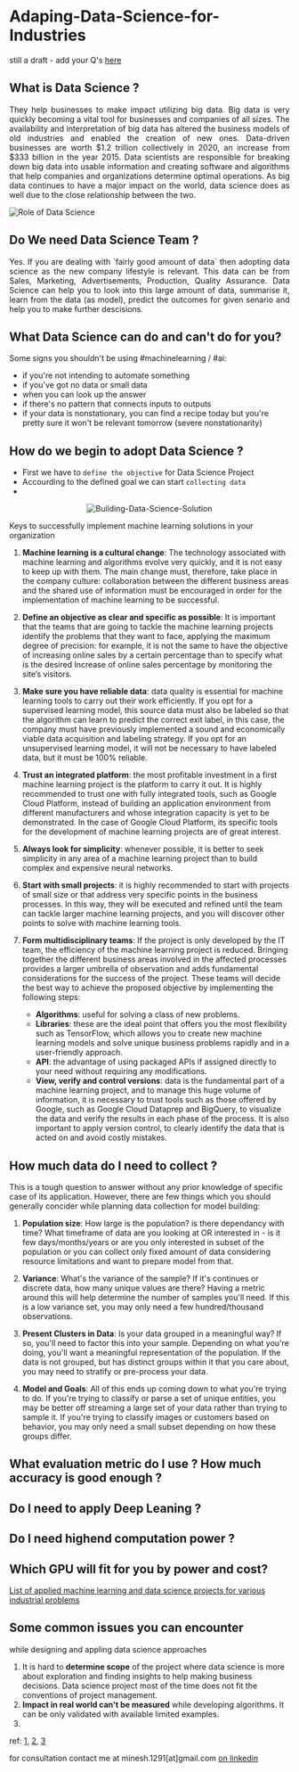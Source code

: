 # Adaping-Data-Science-for-Industries
still a draft - add your Q's [here](https://github.com/minesh1291/Adaping-Data-Science-for-Industries/issues/new)

What is Data Science ?
- 
<p align="justify"> They help businesses to make impact utilizing big data. Big data is very quickly becoming a vital tool for businesses and companies of all sizes. The availability and interpretation of big data has altered the business models of old industries and enabled the creation of new ones. Data-driven businesses are worth $1.2 trillion collectively in 2020, an increase from $333 billion in the year 2015. Data scientists are responsible for breaking down big data into usable information and creating software and algorithms that help companies and organizations determine optimal operations. As big data continues to have a major impact on the world, data science does as well due to the close relationship between the two.

![Role of Data Science](https://github.com/minesh1291/Adaping-Data-Science-for-Industries/raw/master/images/0_H200UYCchrlMPB67.png)

Do We need Data Science Team ?
-
<p align="justify"> Yes. If you are dealing with `fairly good amount of data` then adopting data science as the new company lifestyle is relevant. This data can be from Sales, Marketing, Advertisements, Production, Quality Assurance. Data Science can help you to look into this large amount of data, summarise it, learn from the data (as model), predict the outcomes for given senario and help you to make further descisions.

What Data Science can do and can't do for you?
-

Some signs you shouldn't be using #machinelearning / #ai:

*  if you're not intending to automate something
*  if you've got no data or small data
*  when you can look up the answer
*  if there's no pattern that connects inputs to outputs
*  if your data is nonstationary, you can find a recipe today but you're pretty sure it won't be relevant tomorrow (severe nonstationarity)

How do we begin to adopt Data Science ?
- 
- First we have to `define the objective` for Data Science Project
- Accourding to the defined goal we can start `collecting data`
-  

<div style="text-align:center"><img src="https://github.com/minesh1291/Adaping-Data-Science-for-Industries/raw/master/images/Building-Data-Science-Solution.jpg" alt="Building-Data-Science-Solution"/></div>

Keys to successfully implement machine learning solutions in your organization

  1. **Machine learning is a cultural change**: The technology associated with machine learning and algorithms evolve very quickly, and it is not easy to keep up with them. The main change must, therefore, take place in the company culture: collaboration between the different business areas and the shared use of information must be encouraged in order for the implementation of machine learning to be successful.

  2. **Define an objective as clear and specific as possible**: It is important that the teams that are going to tackle the machine learning projects identify the problems that they want to face, applying the maximum degree of precision: for example, it is not the same to have the objective of increasing online sales by a certain percentage than to specify what is the desired Increase of online sales percentage by monitoring the site’s visitors.

  3. **Make sure you have reliable data**: data quality is essential for machine learning tools to carry out their work efficiently. If you opt for a supervised learning model, this source data must also be labeled so that the algorithm can learn to predict the correct exit label, in this case, the company must have previously implemented a sound and economically viable data acquisition and labeling strategy. If you opt for an unsupervised learning model, it will not be necessary to have labeled data, but it must be 100% reliable.

  4. **Trust an integrated platform**: the most profitable investment in a first machine learning project is the platform to carry it out. It is highly recommended to trust one with fully integrated tools, such as Google Cloud Platform, instead of building an application environment from different manufacturers and whose integration capacity is yet to be demonstrated. In the case of Google Cloud Platform, its specific tools for the development of machine learning projects are of great interest.

  5. **Always look for simplicity**: whenever possible, it is better to seek simplicity in any area of ​​a machine learning project than to build complex and expensive neural networks.

  6. **Start with small projects**: it is highly recommended to start with projects of small size or that address very specific points in the business processes. In this way, they will be executed and refined until the team can tackle larger machine learning projects, and you will discover other points to solve with machine learning tools.

  7. **Form multidisciplinary teams**: If the project is only developed by the IT team, the efficiency of the machine learning project is reduced. Bringing together the different business areas involved in the affected processes provides a larger umbrella of observation and adds fundamental considerations for the success of the project. These teams will decide the best way to achieve the proposed objective by implementing the following steps:
      -  **Algorithms**: useful for solving a class of new problems.
      -  **Libraries**: these are the ideal point that offers you the most flexibility such as TensorFlow, which allows you to create new machine learning models and solve unique business problems rapidly and in a user-friendly approach.
      -  **API**: the advantage of using packaged APIs if assigned directly to your need without requiring any modifications.
      -  **View, verify and control versions**: data is the fundamental part of a machine learning project, and to manage this huge volume of information, it is necessary to trust tools such as those offered by Google, such as Google Cloud Dataprep and BigQuery, to visualize the data and verify the results in each phase of the process. It is also important to apply version control, to clearly identify the data that is acted on and avoid costly mistakes.


How much data do I need to collect ?
-
This is a tough question to answer without any prior knowledge of specific case of its application. 
However, there are few things which you should generally concider while planning data collection for model building:

  1. **Population size**:
  How large is the population? is there dependancy with time? What timeframe of data are you looking at OR interested in - is it few days/months/years or are you only interested in subset of the population or you can collect only fixed amount of data considering resource limitations and want to prepare model from that.

  2. **Variance**:
  What's the variance of the sample? If it's continues or discrete data, how many unique values are there? Having a metric around this will help determine the number of samples you'll need. If this is a low variance set, you may only need a few hundred/thousand observations.

  3. **Present Clusters in Data**:
  Is your data grouped in a meaningful way? If so, you'll need to factor this into your sample. Depending on what you're doing, you'll want a meaningful representation of the population. If the data is not grouped, but has distinct groups within it that you care about, you may need to stratify or pre-process your data.

  4. **Model and Goals**:
  All of this ends up coming down to what you're trying to do. If you're trying to classify or parse a set of unique entities, you may be better off streaming a large set of your data rather than trying to sample it. If you're trying to classify images or customers based on behavior, you may only need a small subset depending on how these groups differ.

What evaluation metric do I use ? How much accuracy is good enough ?
-

Do I need to apply Deep Leaning ?
-

Do I need highend computation power ?
-

Which GPU will fit for you by power and cost?
-

[List of applied machine learning and data science projects for various industrial problems](https://github.com/minesh1291/Adaping-Data-Science-for-Industries/blob/master/relevant-tools-to-your-domain/readme.md)

Some common issues you can encounter
-
 while designing and appling data science approaches
  1. It is hard to **determine scope** of the project where data science is more about exploration and finding insights to help making business decisions. Data science project most of the time does not fit the conventions of project management.
  2. **Impact in real world can't be measured** while developing algorithms. It can be only validated with available limited examples.
  3. 

ref: 
[1](https://www.linkedin.com/in/cassie-kozyrkov-9531919/), [2](https://analyticsindiamag.com/), [3](https://datascience.stackexchange.com/)

for consultation contact me at minesh.1291[at]gmail.com [on linkedin](https://www.linkedin.com/in/mineshjethva/)
